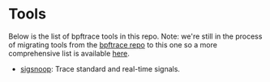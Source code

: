 # Tools

Below is the list of bpftrace tools in this repo. Note: we're still in the 
process of migrating tools from the 
[bpftrace repo](https://github.com/bpftrace/bpftrace) to this one so a more 
comprehensive list is available 
[here](https://github.com/bpftrace/bpftrace/blob/master/README.md#tools).

- [sigsnoop](https://github.com/bpftrace/user-tools/tree/master/signal): 
Trace standard and real-time signals.

